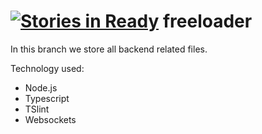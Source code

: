 [![Stories in Ready](https://badge.waffle.io/TheSaltySalmon/freeloader.png?label=ready&title=Ready)](https://waffle.io/TheSaltySalmon/freeloader)
freeloader
==========
In this branch we store all backend related files.

Technology used:

* Node.js
* Typescript
* TSlint
* Websockets
